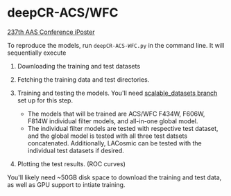 # deepCR-ACS/WFC

[237th AAS Conference iPoster](https://aas237-aas.ipostersessions.com/default.aspx?s=07-D9-F1-08-FF-FC-4D-C0-1B-26-F8-6D-12-B5-4F-90&guestview=true) 

To reproduce the models, run ``deepCR-ACS-WFC.py`` in the command line. It will sequentially execute
1. Downloading the training and test datasets
2. Fetching the training data and test directories.
3. Training and testing the models. You'll need [scalable_datasets branch](https://github.com/profjsb/deepCR/tree/f017545e34559db93a8fdffa239f60d367fd9226) set up for this step.

    * The models that will be trained are ACS/WFC F434W, F606W, F814W individual filter models, and all-in-one global model.
    * The individual filter models are tested with respective test dataset, and the global model is tested with all three test datsets concatenated. Additionally, LACosmic can be tested with the individual test datasets if desired. 
4. Plotting the test results. (ROC curves)

You'll likely need ~50GB disk space to download the training and test data, as well as GPU support to intiate training. 

